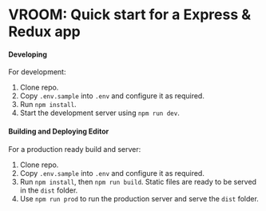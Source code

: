 # VROOM: Quick start for a Express & Redux app

#### Developing
For development:
1. Clone repo.
2. Copy `.env.sample` into `.env` and configure it as required.
3. Run `npm install`.
4. Start the development server using `npm run dev`.

#### Building and Deploying Editor
For a production ready build and server:
1. Clone repo.
2. Copy `.env.sample` into `.env` and configure it as required.
3. Run `npm install`, then `npm run build`. Static files are ready to be served in the `dist` folder.
4. Use `npm run prod` to run the production server and serve the `dist` folder.

